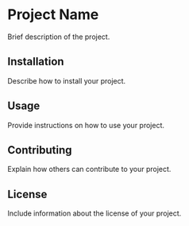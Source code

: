 # Project Name

Brief description of the project.

## Installation

Describe how to install your project.

## Usage

Provide instructions on how to use your project.

## Contributing

Explain how others can contribute to your project.

## License

Include information about the license of your project.
